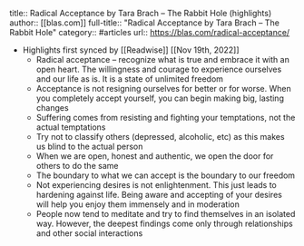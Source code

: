 title:: Radical Acceptance by Tara Brach – The Rabbit Hole (highlights)
author:: [[blas.com]]
full-title:: "Radical Acceptance by Tara Brach – The Rabbit Hole"
category:: #articles
url:: https://blas.com/radical-acceptance/

- Highlights first synced by [[Readwise]] [[Nov 19th, 2022]]
	- Radical acceptance – recognize what is true and embrace it with an open heart. The willingness and courage to experience ourselves and our life as is. It is a state of unlimited freedom
	- Acceptance is not resigning ourselves for better or for worse. When you completely accept yourself, you can begin making big, lasting changes
	- Suffering comes from resisting and fighting your temptations, not the actual temptations
	- Try not to classify others (depressed, alcoholic, etc) as this makes us blind to the actual person
	- When we are open, honest and authentic, we open the door for others to do the same
	- The boundary to what we can accept is the boundary to our freedom
	- Not experiencing desires is not enlightenment. This just leads to hardening against life. Being aware and accepting of your desires will help you enjoy them immensely and in moderation
	- People now tend to meditate and try to find themselves in an isolated way. However, the deepest findings come only through relationships and other social interactions